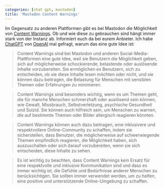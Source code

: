```yaml
---
categories: [chat gpt, mastodon]
title: 'Mastodon Content Warnings'
---
```

Im Gegensatz zu anderen Plattformen gibt es bei Mastodon die Möglichkeit von [Content Warnings](https://docs.joinmastodon.org/user/posting/#cw). Ob und wie diese zu gebrauchen sind hängt immer stark von der Instanz ab. Informiert euch da bei eurem Anbieter. Ich habe [ChatGPT](https://openai.com/blog/chatgpt/) von [OpenAI](https://openai.com/) mal gefragt, warum das eine gute Idee ist: 

> Content Warnings sind bei Mastodon und anderen Social-Media-Plattformen eine gute Idee, weil sie Benutzern die Möglichkeit geben, sich auf möglicherweise schockierende, belastende oder auslösende Inhalte vorzubereiten. Sie ermöglichen es Benutzern, sich zu entscheiden, ob sie diese Inhalte lesen möchten oder nicht, und sie können dazu beitragen, die Belastung für Menschen mit sensiblen Themen oder Erfahrungen zu minimieren.

> Content Warnings sind besonders wichtig, wenn es um Themen geht, die für manche Menschen schmerzhaft oder auslösend sein können, wie Gewalt, Missbrauch, Selbstverletzung, psychische Gesundheit und Suizid. Sie können auch hilfreich sein, um Menschen zu warnen, die auf bestimmte Themen oder Bilder allergisch reagieren könnten.

> Content Warnings können auch dazu beitragen, eine inklusivere und respektvollere Online-Community zu schaffen, indem sie sicherstellen, dass Benutzer, die möglicherweise auf schwerwiegende Themen empfindlich reagieren, die Möglichkeit haben, sich auszuschalten oder sich darauf vorzubereiten, wenn sie sich entscheiden, diese Inhalte zu sehen.

> Es ist wichtig zu beachten, dass Content Warnings kein Ersatz für eine respektvolle und inklusive Kommunikation sind und dass es immer wichtig ist, die Gefühle und Bedürfnisse anderer Menschen zu berücksichtigen. Sie sollten immer verwendet werden, um zu helfen, eine positive und unterstützende Online-Umgebung zu schaffen.